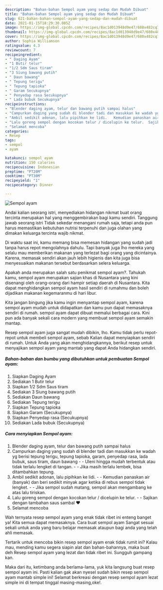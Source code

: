 ```yaml
---
description: "Bahan-bahan Sempol ayam yang sedap dan Mudah Dibuat"
title: "Bahan-bahan Sempol ayam yang sedap dan Mudah Dibuat"
slug: 621-bahan-bahan-sempol-ayam-yang-sedap-dan-mudah-dibuat
date: 2021-01-15T18:29:30.085Z
image: https://img-global.cpcdn.com/recipes/8ac1d013948d9e47/680x482cq70/sempol-ayam-foto-resep-utama.jpg
thumbnail: https://img-global.cpcdn.com/recipes/8ac1d013948d9e47/680x482cq70/sempol-ayam-foto-resep-utama.jpg
cover: https://img-global.cpcdn.com/recipes/8ac1d013948d9e47/680x482cq70/sempol-ayam-foto-resep-utama.jpg
author: Sophia Williamson
ratingvalue: 4.3
reviewcount: 7
recipeingredient:
- " Daging Ayam"
- "1 Butir telur"
- "1/2 Sdm Saus tiram"
- "3 Siung bawang putih"
- " Daun bawang"
- " Tepung terigu"
- " Tepung tapioka"
- " Garam Secukupnya"
- " Penyedap rasa Secukupnya"
- " Lada bubuk Secukupnya"
recipeinstructions:
- "Blender daging ayam, telur dan bawang putih sampai halus"
- "Campurkan daging yang sudah di blender tadi dan masukkan ke wadah yg berisi tepung terigu, tepung tapioka, garam, penyedap rasa, lada bubuk, saus tiram, daun bawang  Uleni hingga mudah terbentuk atau tidak terlalu lengket di tangan.   Jika masih terlalu lembek, bisa ditambahkan tepung."
- "Ambil sedikit adonan, lalu pipihkan ke lidi.   Kemudian panaskan air (banyak) dan beri sedikit minyak agar ketika di rebus sempol tidak lengket.   Jika sempol sudah matang, sempol akan mengambang ke atas lalu tiriskan."
- "Lalu goreng sempol dengan kocokan telur / dicelupin ke telur.  Sajikan dengan tambahan saus sambal ❤"
- "Selamat mencoba"
categories:
- Resep
tags:
- sempol
- ayam

katakunci: sempol ayam 
nutrition: 150 calories
recipecuisine: Indonesian
preptime: "PT20M"
cooktime: "PT30M"
recipeyield: "1"
recipecategory: Dinner

---
```



![Sempol ayam](https://img-global.cpcdn.com/recipes/8ac1d013948d9e47/680x482cq70/sempol-ayam-foto-resep-utama.jpg)

Andai kalian seorang istri, menyediakan hidangan nikmat buat orang tercinta merupakan hal yang menggembirakan bagi kamu sendiri. Tanggung jawab seorang istri Tidak sekedar menangani rumah saja, tetapi anda pun harus memastikan kebutuhan nutrisi terpenuhi dan juga olahan yang dimakan keluarga tercinta wajib nikmat.

Di waktu  saat ini, kamu memang bisa memesan hidangan yang sudah jadi tanpa harus repot mengolahnya dahulu. Tapi banyak juga lho mereka yang selalu mau memberikan makanan yang terlezat bagi orang yang dicintainya. Karena, memasak sendiri akan jauh lebih higienis dan kita juga bisa menyesuaikan makanan tersebut berdasarkan selera keluarga. 



Apakah anda merupakan salah satu penikmat sempol ayam?. Tahukah kamu, sempol ayam merupakan sajian khas di Nusantara yang kini disenangi oleh orang-orang dari hampir setiap daerah di Nusantara. Kita dapat menghidangkan sempol ayam hasil sendiri di rumahmu dan boleh dijadikan makanan kegemaranmu di hari libur.

Kita jangan bingung jika kamu ingin menyantap sempol ayam, karena sempol ayam mudah untuk didapatkan dan kamu pun dapat memasaknya sendiri di rumah. sempol ayam dapat dibuat memalui berbagai cara. Kini pun ada banyak sekali cara modern yang membuat sempol ayam semakin mantap.

Resep sempol ayam juga sangat mudah dibikin, lho. Kamu tidak perlu repot-repot untuk membeli sempol ayam, sebab Kalian dapat menyiapkan sendiri di rumah. Untuk Anda yang akan menghidangkannya, berikut resep untuk menyajikan sempol ayam yang mantab yang dapat Anda hidangkan sendiri.

<!--inarticleads1-->

##### Bahan-bahan dan bumbu yang dibutuhkan untuk pembuatan Sempol ayam:

1. Siapkan  Daging Ayam
1. Sediakan 1 Butir telur
1. Siapkan 1/2 Sdm Saus tiram
1. Sediakan 3 Siung bawang putih
1. Sediakan  Daun bawang
1. Sediakan  Tepung terigu
1. Siapkan  Tepung tapioka
1. Siapkan  Garam (Secukupnya)
1. Siapkan  Penyedap rasa (Secukupnya)
1. Sediakan  Lada bubuk (Secukupnya)




<!--inarticleads2-->

##### Cara menyiapkan Sempol ayam:

1. Blender daging ayam, telur dan bawang putih sampai halus
1. Campurkan daging yang sudah di blender tadi dan masukkan ke wadah yg berisi tepung terigu, tepung tapioka, garam, penyedap rasa, lada bubuk, saus tiram, daun bawang -  - Uleni hingga mudah terbentuk atau tidak terlalu lengket di tangan.  -  - Jika masih terlalu lembek, bisa ditambahkan tepung.
1. Ambil sedikit adonan, lalu pipihkan ke lidi.  -  - Kemudian panaskan air (banyak) dan beri sedikit minyak agar ketika di rebus sempol tidak lengket.  -  - Jika sempol sudah matang, sempol akan mengambang ke atas lalu tiriskan.
1. Lalu goreng sempol dengan kocokan telur / dicelupin ke telur. -  - Sajikan dengan tambahan saus sambal ❤
1. Selamat mencoba




Wah ternyata resep sempol ayam yang enak tidak ribet ini enteng banget ya! Kita semua dapat memasaknya. Cara buat sempol ayam Sangat sesuai sekali untuk anda yang baru belajar memasak ataupun bagi anda yang telah ahli memasak.

Tertarik untuk mencoba bikin resep sempol ayam enak tidak rumit ini? Kalau mau, mending kamu segera siapin alat dan bahan-bahannya, maka buat deh Resep sempol ayam yang lezat dan tidak ribet ini. Sungguh gampang kan. 

Maka dari itu, ketimbang anda berlama-lama, yuk kita langsung buat resep sempol ayam ini. Pasti kalian gak akan nyesel sudah bikin resep sempol ayam mantab simple ini! Selamat berkreasi dengan resep sempol ayam lezat simple ini di tempat tinggal masing-masing,oke!.

